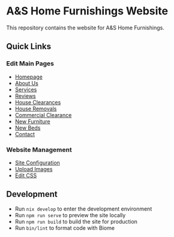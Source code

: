 # A&S Home Furnishings Website

This repository contains the website for A&S Home Furnishings. 

## Quick Links

### Edit Main Pages
- [Homepage](src/pages/index.md)
- [About Us](src/pages/about.md)
- [Services](src/pages/services.md)
- [Reviews](src/pages/reviews.md)
- [House Clearances](src/pages/house-clearances.md)
- [House Removals](src/pages/house-removals.md)
- [Commercial Clearance](src/pages/commercial-clearance-and-relocation.md)
- [New Furniture](src/pages/new-furniture.md)
- [New Beds](src/pages/new-beds.md)
- [Contact](src/pages/contact.md)

### Website Management
- [Site Configuration](src/_data/site.json)
- [Upload Images](src/assets/images/)
- [Edit CSS](src/css/style.scss)

## Development

- Run `nix develop` to enter the development environment
- Run `npm run serve` to preview the site locally
- Run `npm run build` to build the site for production
- Run `bin/lint` to format code with Biome